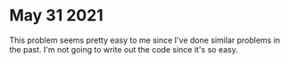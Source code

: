 # May 31 2021
This problem seems pretty easy to me since I've done similar problems in the past.
I'm not going to write out the code since it's so easy.